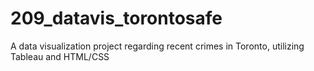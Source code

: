 # 209_datavis_torontosafe
A data visualization project regarding recent crimes in Toronto, utilizing Tableau and HTML/CSS
